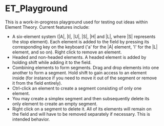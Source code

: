 # ET_Playground

This is a work-in-progress playground used for testing out ideas within Element Theory. Current features include:
- A six-element system (|A|, |I|, |U|, |S|, |H| and |L|, where |S| represents the stop element). Each element is added to the field by pressing its corresponding key on the keyboard ('a' for the |A| element, 'l' for the |L| element, and so on). Right click to remove an element.
- Headed and non-headed elements. A headed element is added by holding shift while adding it to the field.
- Combining elements to form segments. Drag and drop elements into one another to form a segment. Hold shift to gain access to an element inside (for instance if you need to move it out of the segment or remove it from the field entirely).
- Ctrl-click an element to create a segment consisting of only one element.
- You may create a simplex segment and then subsequently delete its only element to create an empty segment.
- Right click on a segment to delete it. All of its elements will remain on the field and will have to be removed separately if necessary. This is intended behavior.
